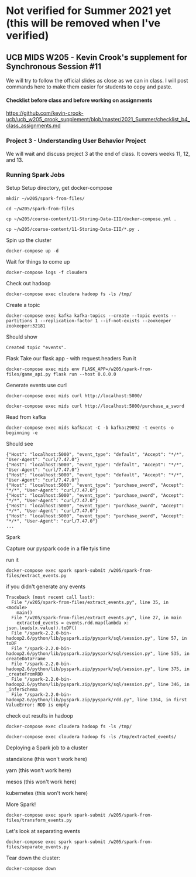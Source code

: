 # Not verified for Summer 2021 yet (this will be removed when I've verified)

## UCB MIDS W205 - Kevin Crook's supplement for Synchronous Session #11

We will try to follow the official slides as close as we can in class.  I will post commands here to make them easier for students to copy and paste.

#### Checklist before class and before working on assignments

https://github.com/kevin-crook-ucb/ucb_w205_crook_supplement/blob/master/2021_Summer/checklist_b4_class_assignments.md

### Project 3 - Understanding User Behavior Project

We will wait and discuss project 3 at the end of class.  It covers weeks 11, 12, and 13.  

### Running Spark Jobs

Setup
Setup directory, get docker-compose
```
mkdir ~/w205/spark-from-files/

cd ~/w205/spark-from-files

cp ~/w205/course-content/11-Storing-Data-III/docker-compose.yml .

cp ~/w205/course-content/11-Storing-Data-III/*.py .
```

Spin up the cluster
```
docker-compose up -d
```

Wait for things to come up
```
docker-compose logs -f cloudera
```

Check out hadoop
```
docker-compose exec cloudera hadoop fs -ls /tmp/
```

Create a topic
```
docker-compose exec kafka kafka-topics --create --topic events --partitions 1 --replication-factor 1 --if-not-exists --zookeeper zookeeper:32181
```

Should show
```
Created topic "events".
```

Flask
Take our flask app - with request.headers
Run it
```
docker-compose exec mids env FLASK_APP=/w205/spark-from-files/game_api.py flask run --host 0.0.0.0
```

Generate events 
use curl
```
docker-compose exec mids curl http://localhost:5000/

docker-compose exec mids curl http://localhost:5000/purchase_a_sword
```

Read from kafka
```
docker-compose exec mids kafkacat -C -b kafka:29092 -t events -o beginning -e
```

Should see
```
{"Host": "localhost:5000", "event_type": "default", "Accept": "*/*", "User-Agent": "curl/7.47.0"}
{"Host": "localhost:5000", "event_type": "default", "Accept": "*/*", "User-Agent": "curl/7.47.0"}
{"Host": "localhost:5000", "event_type": "default", "Accept": "*/*", "User-Agent": "curl/7.47.0"}
{"Host": "localhost:5000", "event_type": "purchase_sword", "Accept": "*/*", "User-Agent": "curl/7.47.0"}
{"Host": "localhost:5000", "event_type": "purchase_sword", "Accept": "*/*", "User-Agent": "curl/7.47.0"}
{"Host": "localhost:5000", "event_type": "purchase_sword", "Accept": "*/*", "User-Agent": "curl/7.47.0"}
{"Host": "localhost:5000", "event_type": "purchase_sword", "Accept": "*/*", "User-Agent": "curl/7.47.0"}
...
```

Spark

Capture our pyspark code in a file tyis time

run it
```
docker-compose exec spark spark-submit /w205/spark-from-files/extract_events.py
```

if you didn't generate any events
```
Traceback (most recent call last):
  File "/w205/spark-from-files/extract_events.py", line 35, in <module>
    main()
  File "/w205/spark-from-files/extract_events.py", line 27, in main
    extracted_events = events.rdd.map(lambda x: json.loads(x.value)).toDF()
  File "/spark-2.2.0-bin-hadoop2.6/python/lib/pyspark.zip/pyspark/sql/session.py", line 57, in toDF
  File "/spark-2.2.0-bin-hadoop2.6/python/lib/pyspark.zip/pyspark/sql/session.py", line 535, in createDataFrame
  File "/spark-2.2.0-bin-hadoop2.6/python/lib/pyspark.zip/pyspark/sql/session.py", line 375, in _createFromRDD
  File "/spark-2.2.0-bin-hadoop2.6/python/lib/pyspark.zip/pyspark/sql/session.py", line 346, in _inferSchema
  File "/spark-2.2.0-bin-hadoop2.6/python/lib/pyspark.zip/pyspark/rdd.py", line 1364, in first
ValueError: RDD is empty
```

check out results in hadoop
```
docker-compose exec cloudera hadoop fs -ls /tmp/

docker-compose exec cloudera hadoop fs -ls /tmp/extracted_events/
```

Deploying a Spark job to a cluster 

standalone (this won't work here)

yarn (this won't work here)

mesos (this won't work here)

kubernetes (this won't work here)

More Spark!

```
docker-compose exec spark spark-submit /w205/spark-from-files/transform_events.py
```

Let's look at separating events
```
docker-compose exec spark spark-submit /w205/spark-from-files/separate_events.py
```

Tear down the cluster:
```
docker-compose down
```

